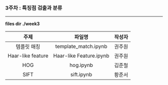### 3주차 : 특징점 검출과 분류

------

**files dir ./week3**

|       주제        |         파일명          | 작성자 |
| :---------------: | :---------------------: | :----: |
|    템플릿 매칭    |  template_match.ipynb   | 권주원 |
| Haar-like feature | Haar-like Feature.ipynb | 권주원 |
|        HOG        |        hog.ipynb        | 김준철 |
|       SIFT        |       sift.ipynb        | 황준서 |

